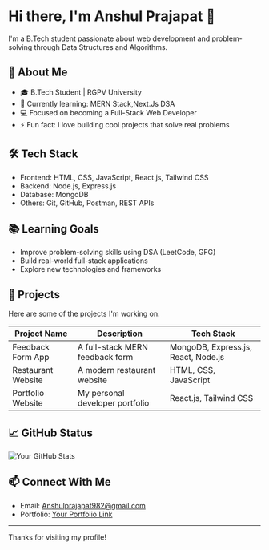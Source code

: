 # Hi there, I'm Anshul Prajapat 👋

I'm a B.Tech student passionate about web development and problem-solving through Data Structures and Algorithms.

## 🚀 About Me

- 🎓 B.Tech Student | RGPV University  
- 🌱 Currently learning: MERN Stack,Next.Js DSA
- 💻 Focused on becoming a Full-Stack Web Developer
- ⚡️ Fun fact: I love building cool projects that solve real problems

## 🛠️ Tech Stack

- Frontend: HTML, CSS, JavaScript, React.js, Tailwind CSS
- Backend: Node.js, Express.js
- Database: MongoDB
- Others: Git, GitHub, Postman, REST APIs

## 📚 Learning Goals

- Improve problem-solving skills using DSA (LeetCode, GFG)
- Build real-world full-stack applications
- Explore new technologies and frameworks

## 📂 Projects

Here are some of the projects I'm working on:

| Project Name       | Description                             | Tech Stack           |
|--------------------|-----------------------------------------|----------------------|
| Feedback Form App  | A full-stack MERN feedback form         | MongoDB, Express.js, React, Node.js |
| Restaurant Website | A modern restaurant website             | HTML, CSS, JavaScript |
| Portfolio Website  | My personal developer portfolio         | React.js, Tailwind CSS |

## 📈 GitHub Status

![Your GitHub Stats](https://github-readme-stats.vercel.app/api?username=your-username&show_icons=true&theme=radical)

## 📫 Connect With Me

- Email: Anshulprajapat982@gmail.com
- Portfolio: [Your Portfolio Link](https://anshulportfolioooo.netlify.app)

---

Thanks for visiting my profile!
